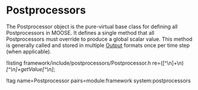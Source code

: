# Postprocessors

The Postprocessor object is the pure-virtual base class for defining all Postprocessors in MOOSE. It defines a single
method that all Postprocessors must override to produce a global scalar value. This method is generally called and stored
in multiple [Output](/Output.md) formats once per time step (when applicable).

!listing framework/include/postprocessors/Postprocessor.h
  re=([^\n]+\n)*[^\n]+getValue[^\n]*;

!tag name=Postprocessor pairs=module:framework system:postprocessors
